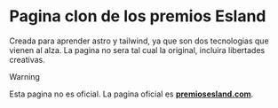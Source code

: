 # Pagina clon de los premios Esland

Creada para aprender astro y tailwind, ya que son dos tecnologias que vienen al alza. La pagina no sera tal cual la original, incluira libertades creativas.

> [!WARNING]
> Esta pagina no es oficial. La pagina oficial es [**premiosesland.com**](https://premiosesland.com/).
